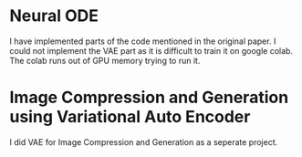 # Neural ODE
I have implemented parts of the code mentioned in the original paper. I could not implement the VAE part as it is difficult to train it on google colab. The colab runs out of GPU memory trying to run it.
# Image Compression and Generation using Variational Auto Encoder
I did VAE for Image Compression and Generation as a seperate project. 
